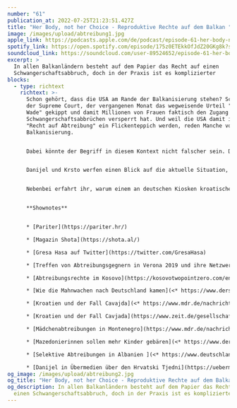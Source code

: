 ```yaml
---
number: "61"
publication_at: 2022-07-25T21:23:51.427Z
title: "Her Body, not her Choice - Reproduktive Rechte auf dem Balkan "
image: /images/upload/abtreibung1.jpg
apple_link: https://podcasts.apple.com/de/podcast/episode-61-her-body-not-her-choice-reproduktive-rechte/id1170436903?i=1000571137557
spotify_link: https://open.spotify.com/episode/175z0ETEkkOfJdZ20GKg8k?si=5e7319879c884b51
soundcloud_link: https://soundcloud.com/user-89524652/episode-61-her-body-not-her-choice-reproduktive-rechte-auf-dem-balkan
excerpt: >
  In allen Balkanländern besteht auf dem Papier das Recht auf einen
  Schwangerschaftsabbruch, doch in der Praxis ist es komplizierter
blocks:
  - type: richtext
    richtext: >-
      Schon gehört, dass die USA am Rande der Balkanisierung stehen? Schuld ist
      der Supreme Court, der vergangenen Monat das wegweisende Urteil "Roe vs.
      Wade" gekippt und damit Millionen von Frauen faktisch den Zugang zu
      Schwangerschaftsabbrüchen versperrt hat. Und weil die USA damit in Sachen
      "Recht auf Abtreibung" ein Flickenteppich werden, reden Manche von
      Balkanisierung.


      Dabei könnte der Begriff in diesem Kontext nicht falscher sein. Denn in den meisten Staaten des ehemaligen Jugoslawiens und in Albanien sind Schwangerschaftsabbrüche zumindest binnen einer gewissen Frist legal und gesetzlich garantiert. Doch was bedeuten diese Garantien in der Praxis? In einigen Ländern nicht viel, wie sich bei näherem Hinsehen zeigt. Vor allem aber ist das Recht auf reproduktive Selbstbestimmung alles andere als eine Selbstverständlichkeit. Denn sogenannte "Lebensschützer" machen dagegen Front - ausgestattet mit viel Geld und wenig Anstand.


      Danijel und Krsto werfen einen Blick auf die aktuelle Situation, den Diskurs und die Akteure vor Ort. Als Expertinnen mit dabei sind Gresa Hasa vom feministischen Magazin "Shota" in Albanien und Marinella Matejčić von der kroatischen Bürgerrechtsorganisation "Pariter".


      Nebenbei erfahrt ihr, warum einem an deutschen Kiosken kroatische Jugendliche mit dem Hitlergruß begrüßen können, warum gerade in Bosnien helle Aufregung um den Hohen Repräsentanten herrscht und wieso Aleksandar Vučić nicht nach Kroatien einreisen durfte.


      **Shownotes** 


      * [Pariter](https://pariter.hr/)

      * [Magazin Shota](https://shota.al/)

      * [Gresa Hasa auf Twitter](https://twitter.com/GresaHasa)

      * [Treffen von Abtreibungsgegnern in Verona 2019 und ihre Netzwerke ](https://www.woz.ch/-989d)(Krsto in der Woz)

      * [Abtreibungsrechte im Kosovo](https://kosovotwopointzero.com/en/walking-back-abortion-rights/) (Kosovo 2.0)

      * [Wie die Mahnwachen nach Deutschland kamen](<* https://www.derstandard.at/story/1373512936928/mazedonierinnen-sollen-mehr-kinder-gebaeren>) (Danijel in der FR) 

      * [Kroatien und der Fall Cavajda](<* https://www.mdr.de/nachrichten/welt/osteuropa/politik/abtreibung-kroatien-100.html>) (MDR) 

      * [Kroatien und der Fall Cavjada](https://www.zeit.de/gesellschaft/2022-05/kroatien-abtreibung-demonstration-frauenrechte) (Zeit Online) 

      * [Mädchenabtreibungen in Montenegro](https://www.mdr.de/nachrichten/welt/osteuropa/land-leute/montenegro-maedchen-abtreibungen-100.html) (MDR)

      * [Mazedonierinnen sollen mehr Kinder gebären](<* https://www.derstandard.at/story/1373512936928/mazedonierinnen-sollen-mehr-kinder-gebaeren>) (Standard) 

      * [Selektive Abtreibungen in Albanien ](<* https://www.deutschlandfunk.de/selektive-abtreibung-in-albanien-aerztin-es-ist-mord-100.html>)(Deutschlandfunk) 

      * [Danijel in Übermedien über den Hrvatski Tjedni](https://uebermedien.de/73036/ganz-rechts-im-zeitschriftenregal-hrvatski-tjednik-kroatien/)k
og_image: /images/upload/abtreibung2.jpg
og_title: "Her Body, not her Choice - Reproduktive Rechte auf dem Balkan "
og_description: In allen Balkanländern besteht auf dem Papier das Recht auf
  einen Schwangerschaftsabbruch, doch in der Praxis ist es komplizierter
---
```

